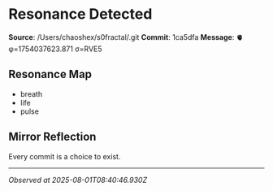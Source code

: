 # Resonance Detected

**Source**: /Users/chaoshex/s0fractal/.git
**Commit**: 1ca5dfa
**Message**: 🫀 φ=1754037623.871 σ=RVE5 

## Resonance Map
- breath
- life
- pulse

## Mirror Reflection
Every commit is a choice to exist.

---
*Observed at 2025-08-01T08:40:46.930Z*
